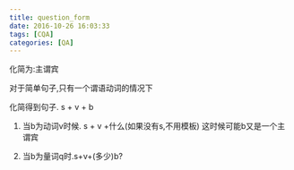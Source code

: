```yaml
---
title: question_form
date: 2016-10-26 16:03:33
tags: [CQA]
categories: [QA]
---
```


化简为:主谓宾

对于简单句子,只有一个谓语动词的情况下

化简得到句子.  s  +  v + b

1.  当b为动词v时候.  s + v +什么(如果没有s,不用模板)
    这时候可能b又是一个主谓宾

2.  当b为量词q时.s+v+(多少)b?
